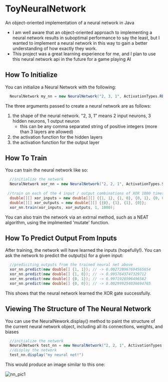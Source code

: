 # ToyNeuralNetwork
An object-oriented implementation of a neural network in Java

  - I am well aware that an object-oriented approach to implementing a neural network results in suboptimal performance to say
     the least, but I wanted to implement a neural network in this way to gain a better understanding of how exactly they work.
  - This project was a great learning experience for me, and I plan to use this neural network api in the future for a game
     playing AI

## How To Initialize 
You can initialize a Neural Network with the following:
```java
  NeuralNetwork my_nn = new NeuralNetwork("2, 3, 1", ActivationTypes.RELU, ActivationTypes.SIGMOID);
```
The three arguments passed to create a neural network are as follows:
   1) the shape of the neural network. "2, 3, 1" means 2 input neurons, 3 hidden neurons, 1 output neuron
        - this can be any comma separated string of positive integers (more than 3 layers are allowed)
   2) the activation function for the hidden layers
   3) the activation function for the output layer
   
## How To Train
You can train the neural network like so:
```java
  //initialize the network
  NeuralNetwork xor_nn = new NeuralNetwork("2, 2, 1", ActivationTypes.SIGMOID, ActivationTypes.SIGMOID);
 
 //train on each of the 4 input / output combinations of XOR 1000 times 
  double[][] xor_inputs = new double[][] {{1, 1}, {1, 0}, {0, 1}, {0, 0}};
  double[][] xor_outputs = new double[][] {{0}, {1}, {1}, {0}};
  xor_nn.train(xor_inputs, xor_outputs, 1, 1000);
```
You can also train the network via an extrnal method, such as a NEAT algorithm, using the implmented 'mutate' function.

## How To Predict Output From Inputs
After training, the network will have learned the inputs (hopefully!). You can ask the network to predict the output(s) for a given input:
```java
  //prediciting outputs from the trained neural net above
  xor_nn.predict(new double[] {1, 1}); // -> 0.002728967694565654
  xor_nn.predict(new double[] {1, 0}); // -> 0.9957643747329712
  xor_nn.predict(new double[] {0, 1}); // -> 0.9971928596496582
  xor_nn.predict(new double[] {0, 0}); // -> 0.002999254036694765
```
This shows that the neural network learned the XOR gate successfully.

## Viewing The Structure of The Neural Network
You can use the NeuralNework.display() method to paint the structure of the current neural network object, including all its connections, weights, and biases
```java
  //initialize the network
  NeuralNetwork test_nn = new NeuralNetwork("2, 2, 1", ActivationTypes.SIGMOID, ActivationTypes.SIGMOID);
  //display the network
  test_nn.display("my neural net!")
```
This would produce an image similar to this one:

![nn_pic1](https://user-images.githubusercontent.com/45275820/61254359-9f0ecd80-a73a-11e9-8a3b-17219e696857.png)
